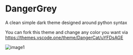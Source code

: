 # DangerGrey

A clean simple dark theme designed around python syntax

You can fork this theme and change any color you want via
https://themes.vscode.one/theme/DangerCat/uYFDsAGE

![image1](https://i.imgur.com/JvnInru.png)

